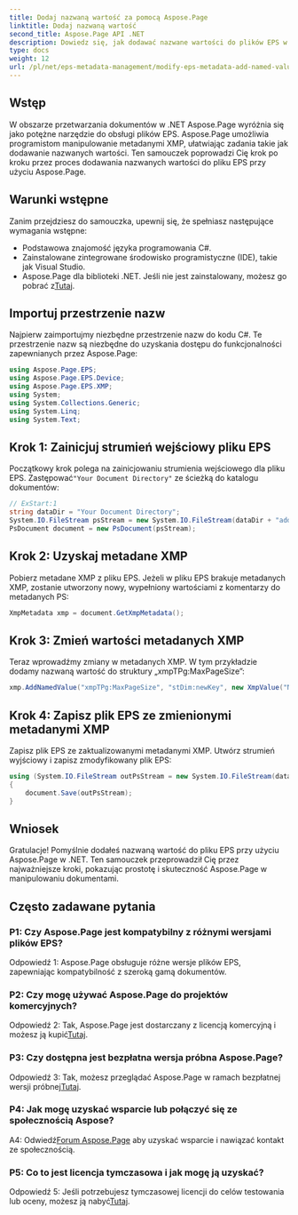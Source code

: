 ```yaml
---
title: Dodaj nazwaną wartość za pomocą Aspose.Page
linktitle: Dodaj nazwaną wartość
second_title: Aspose.Page API .NET
description: Dowiedz się, jak dodawać nazwane wartości do plików EPS w .NET przy użyciu Aspose.Page. Ten kompleksowy samouczek przeprowadzi Cię przez proces krok po kroku.
type: docs
weight: 12
url: /pl/net/eps-metadata-management/modify-eps-metadata-add-named-value/
---
```

## Wstęp

W obszarze przetwarzania dokumentów w .NET Aspose.Page wyróżnia się jako potężne narzędzie do obsługi plików EPS. Aspose.Page umożliwia programistom manipulowanie metadanymi XMP, ułatwiając zadania takie jak dodawanie nazwanych wartości. Ten samouczek poprowadzi Cię krok po kroku przez proces dodawania nazwanych wartości do pliku EPS przy użyciu Aspose.Page.

## Warunki wstępne

Zanim przejdziesz do samouczka, upewnij się, że spełniasz następujące wymagania wstępne:

- Podstawowa znajomość języka programowania C#.
- Zainstalowane zintegrowane środowisko programistyczne (IDE), takie jak Visual Studio.
-  Aspose.Page dla biblioteki .NET. Jeśli nie jest zainstalowany, możesz go pobrać z[Tutaj](https://releases.aspose.com/page/net/).

## Importuj przestrzenie nazw

Najpierw zaimportujmy niezbędne przestrzenie nazw do kodu C#. Te przestrzenie nazw są niezbędne do uzyskania dostępu do funkcjonalności zapewnianych przez Aspose.Page:

```csharp
using Aspose.Page.EPS;
using Aspose.Page.EPS.Device;
using Aspose.Page.EPS.XMP;
using System;
using System.Collections.Generic;
using System.Linq;
using System.Text;
```

## Krok 1: Zainicjuj strumień wejściowy pliku EPS

 Początkowy krok polega na zainicjowaniu strumienia wejściowego dla pliku EPS. Zastępować`"Your Document Directory"` ze ścieżką do katalogu dokumentów:

```csharp
// ExStart:1
string dataDir = "Your Document Directory";
System.IO.FileStream psStream = new System.IO.FileStream(dataDir + "add_named_value_input.eps", System.IO.FileMode.Open, System.IO.FileAccess.Read);
PsDocument document = new PsDocument(psStream);
```

## Krok 2: Uzyskaj metadane XMP

Pobierz metadane XMP z pliku EPS. Jeżeli w pliku EPS brakuje metadanych XMP, zostanie utworzony nowy, wypełniony wartościami z komentarzy do metadanych PS:

```csharp
XmpMetadata xmp = document.GetXmpMetadata();
```

## Krok 3: Zmień wartości metadanych XMP

Teraz wprowadźmy zmiany w metadanych XMP. W tym przykładzie dodamy nazwaną wartość do struktury „xmpTPg:MaxPageSize”:

```csharp
xmp.AddNamedValue("xmpTPg:MaxPageSize", "stDim:newKey", new XmpValue("NewValue"));
```

## Krok 4: Zapisz plik EPS ze zmienionymi metadanymi XMP

Zapisz plik EPS ze zaktualizowanymi metadanymi XMP. Utwórz strumień wyjściowy i zapisz zmodyfikowany plik EPS:

```csharp
using (System.IO.FileStream outPsStream = new System.IO.FileStream(dataDir + "add_named_value_output.eps", System.IO.FileMode.Create, System.IO.FileAccess.Write))
{
    document.Save(outPsStream);
}
```

## Wniosek

Gratulacje! Pomyślnie dodałeś nazwaną wartość do pliku EPS przy użyciu Aspose.Page w .NET. Ten samouczek przeprowadził Cię przez najważniejsze kroki, pokazując prostotę i skuteczność Aspose.Page w manipulowaniu dokumentami.

## Często zadawane pytania

### P1: Czy Aspose.Page jest kompatybilny z różnymi wersjami plików EPS?

Odpowiedź 1: Aspose.Page obsługuje różne wersje plików EPS, zapewniając kompatybilność z szeroką gamą dokumentów.

### P2: Czy mogę używać Aspose.Page do projektów komercyjnych?

 Odpowiedź 2: Tak, Aspose.Page jest dostarczany z licencją komercyjną i możesz ją kupić[Tutaj](https://purchase.aspose.com/buy).

### P3: Czy dostępna jest bezpłatna wersja próbna Aspose.Page?

 Odpowiedź 3: Tak, możesz przeglądać Aspose.Page w ramach bezpłatnej wersji próbnej[Tutaj](https://releases.aspose.com/).

### P4: Jak mogę uzyskać wsparcie lub połączyć się ze społecznością Aspose?

 A4: Odwiedź[Forum Aspose.Page](https://forum.aspose.com/c/page/39) aby uzyskać wsparcie i nawiązać kontakt ze społecznością.

### P5: Co to jest licencja tymczasowa i jak mogę ją uzyskać?

 Odpowiedź 5: Jeśli potrzebujesz tymczasowej licencji do celów testowania lub oceny, możesz ją nabyć[Tutaj](https://purchase.aspose.com/temporary-license/).